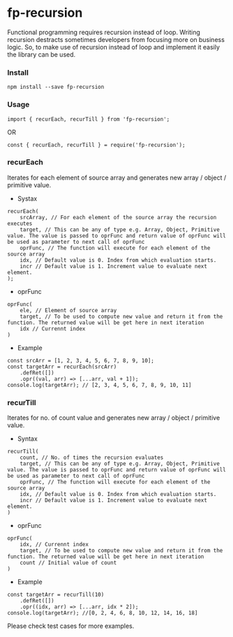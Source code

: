 # fp-recursion

Functional programming requires recursion instead of loop. Writing recursion destracts sometimes developers from focusing more on business logic. So, to make use of recursion instead of loop and implement it easily the library can be used.

### Install

`npm install --save fp-recursion`

### Usage

`import { recurEach, recurTill } from 'fp-recursion';`

OR

`const { recurEach, recurTill } = require('fp-recursion');`


### recurEach

Iterates for each element of source array and generates new array / object / primitive value. 

* Systax 

```
recurEach(
    srcArray, // For each element of the source array the recursion executes
    target, // This can be any of type e.g. Array, Object, Primitive value. The value is passed to oprFunc and return value of oprFunc will be used as parameter to next call of oprFunc
    oprFunc, // The function will execute for each element of the source array
    idx, // Default value is 0. Index from which evaluation starts.
    incr // Default value is 1. Increment value to evaluate next element.
);
```

* oprFunc

```
oprFunc(
    ele, // Element of source array
    target, // To be used to compute new value and return it from the function. The returned value will be get here in next iteration
    idx // Currennt index
)
```

* Example

```
const srcArr = [1, 2, 3, 4, 5, 6, 7, 8, 9, 10];
const targetArr = recurEach(srcArr)
    .defRet([])
    .opr((val, arr) => [...arr, val + 1]);
console.log(targetArr); // [2, 3, 4, 5, 6, 7, 8, 9, 10, 11]
```

### recurTill

Iterates for no. of count value and generates new array / object / primitive value. 

* Syntax

```
recurTill(
    count, // No. of times the recursion evaluates
    target, // This can be any of type e.g. Array, Object, Primitive value. The value is passed to oprFunc and return value of oprFunc will be used as parameter to next call of oprFunc
    oprFunc, // The function will execute for each element of the source array
    idx, // Default value is 0. Index from which evaluation starts.
    incr // Default value is 1. Increment value to evaluate next element.
)
```

* oprFunc

```
oprFunc(
    idx, // Currennt index
    target, // To be used to compute new value and return it from the function. The returned value will be get here in next iteration
    count // Initial value of count
)
```

* Example

```
const targetArr = recurTill(10)
    .defRet([])
    .opr((idx, arr) => [...arr, idx * 2]);
console.log(targetArr); //[0, 2, 4, 6, 8, 10, 12, 14, 16, 18]
```

Please check test cases for more examples.